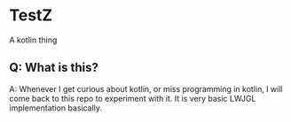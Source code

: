 # TestZ
A kotlin thing

## Q: What is this?

A: Whenever I get curious about kotlin, or miss programming in kotlin, I will come back to this repo to experiment with it.
It is very basic LWJGL implementation basically.